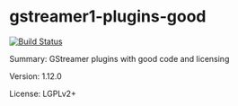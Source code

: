 #           gstreamer1-plugins-good

[![Build Status](https://travis-ci.org/UnitedRPMs/gstreamer1-plugins-good.svg?branch=master)](https://travis-ci.org/UnitedRPMs/gstreamer1-plugins-good)
 
Summary:        GStreamer plugins with good code and licensing
 
Version:        1.12.0
 
License:        LGPLv2+
 
